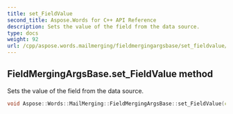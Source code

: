 ```yaml
---
title: set_FieldValue
second_title: Aspose.Words for C++ API Reference
description: Sets the value of the field from the data source.
type: docs
weight: 92
url: /cpp/aspose.words.mailmerging/fieldmergingargsbase/set_fieldvalue/
---
```

## FieldMergingArgsBase.set_FieldValue method


Sets the value of the field from the data source.

```cpp
void Aspose::Words::MailMerging::FieldMergingArgsBase::set_FieldValue(const System::SharedPtr<System::Object> &value)
```

